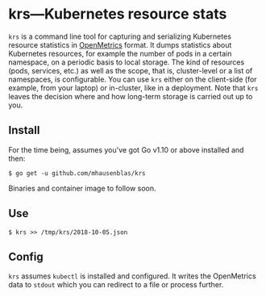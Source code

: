 # krs—Kubernetes resource stats

`krs` is a command line tool for capturing and serializing Kubernetes resource statistics in [OpenMetrics](https://github.com/OpenObservability/OpenMetrics) format. It dumps statistics about Kubernetes resources, for example the number of pods in a certain namespace, on a periodic basis to local storage. The kind of resources (pods, services, etc.) as well as the scope, that is, cluster-level or a list of namespaces, is configurable. You can use `krs` either on the client-side (for example, from your laptop) or in-cluster, like in a deployment. Note that `krs` leaves the decision where and how long-term storage is carried out up to you.

## Install

For the time being, assumes you've got Go v1.10 or above installed and then:

```shell
$ go get -u github.com/mhausenblas/krs
```

Binaries and container image to follow soon.

## Use

```shell
$ krs >> /tmp/krs/2018-10-05.json
```

## Config

`krs` assumes `kubectl` is installed and configured. It writes the OpenMetrics data to `stdout` which you can redirect to a file or process further.